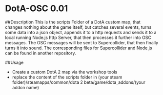 # DotA-OSC 0.01
##Description
This is the scripts Folder of a DotA custom map, that changes nothing about the game itself, but catches several events, turns some data into a json object, appends it to a http requests 
and sends it to a local running Node.js http Server, that then processes it further into OSC messages. 
The OSC messages will be sent to Supercollider, that then finally turns it into sound. The corresponding files for Supercollider and Node.js can be found in another repository.

##Usage
- Create a custom DotA 2 map via the workshop tools
- replace the content of the scripts folder in (your steam folder)/steamapps/common/dota 2 beta/game/dota_addons/(your addon name)

